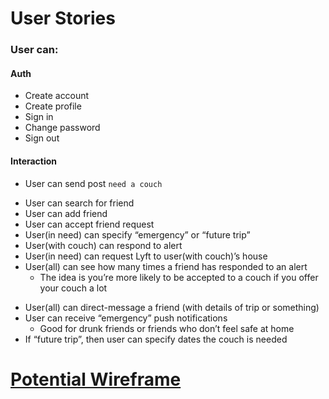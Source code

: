 # User Stories
### User can:
#### Auth
- Create account
- Create profile
- Sign in
- Change password
- Sign out

#### Interaction
- User can send post `need a couch`

<!-- Later, after requirements are met -->
- User can search for friend <!--(have them search by id first) -->
- User can add friend
- User can accept friend request
- User(in need) can specify “emergency” or “future trip”
- User(with couch) can respond to alert
- User(in need) can request Lyft to user(with couch)’s house
- User(all) can see how many times a friend has responded to an alert
    - The idea is you’re more likely to be accepted to a couch if you offer your couch a lot

<!-- Wayy later down the line, like wayyyy later -->
- User(all) can direct-message a friend (with details of trip or something)
- User can receive “emergency” push notifications
    - Good for drunk friends or friends who don’t feel safe at home
- If “future trip”, then user can specify dates the couch is needed

# [Potential Wireframe](https://goo.gl/photos/VhPPFNtCZQDNvYAU7)
